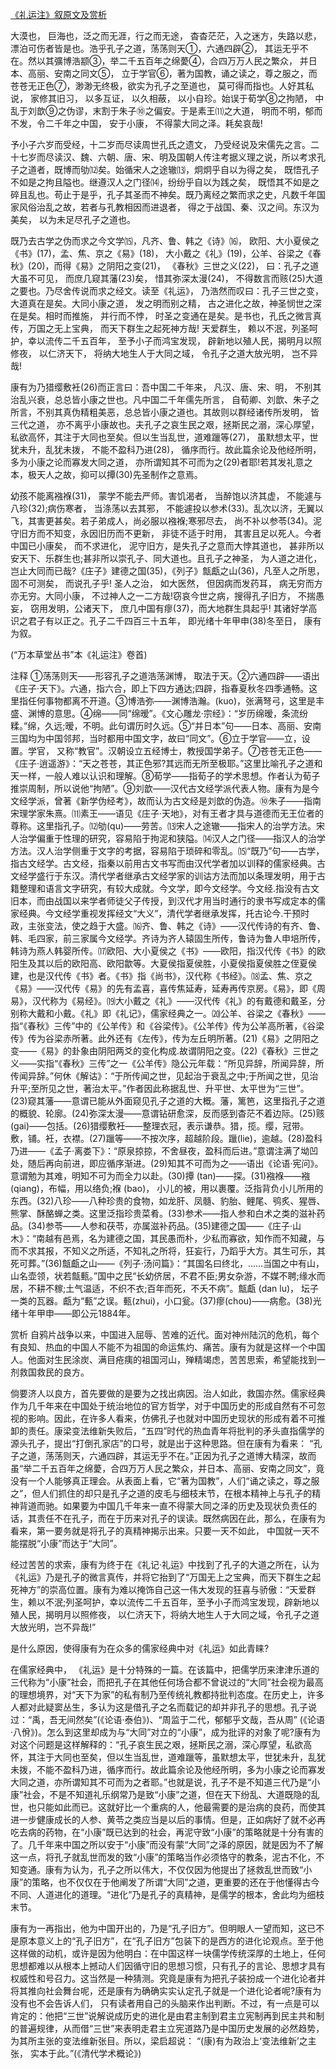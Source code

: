 [《礼运注》叙原文及赏析](https://www.vrrw.net/wx/14313.html)

大漠也， 巨海也，泛之而无涯，行之而无途， 杳杳茫茫，入之迷方，失路以悲，漂泊可伤者皆是也。浩乎孔子之道，荡荡则天①，六通四辟②， 其运无乎不在。然以其彍博浩颛③，举二千五百年之绵薆④，合四万万人民之繁众， 并日本、高丽、安南之同文⑤， 立于学官⑥，著为国教，诵之读之，尊之服之，而苍苍无正色⑦，渺渺无终极，欲实为孔子之至道也， 莫可得而指也。人好其私说， 家修其旧习， 以多互证， 以久相蔽， 以小自珍。始误于荀学⑧之拘陋， 中乱于刘歆⑨之伪谬，末割于朱子⑩之偏安。于是素王⑾之大道， 明而不明，郁而不发，令二千年之中国， 安于小康， 不得蒙大同之泽。耗矣哀哉!

予小子六岁而受经，十二岁而尽读周世孔氏之遗文， 乃受经说及宋儒先之言。二十七岁而尽读汉、魏、六朝、唐、宋、明及国朝人传注考据义理之说，所以考求孔子之道者，既博而劬⑿矣。始循宋人之途辙⒀，炯炯乎自以为得之矣， 既悟孔子不如是之拘且隘也。继遵汉人之门径⒁，纷纷乎自以为践之矣， 既悟其不如是之碎且乱也。苟止于是乎，孔子其圣而不神矣。既乃离经之繁而求之史，凡数千年国家风俗治乱之故，若者与孔教相因而进退者， 得之于战国、秦、汉之间。东汉为美矣， 以为未足尽孔子之道也。

既乃去古学之伪而求之今文学⒂，凡齐、鲁、韩之《诗》⒃， 欧阳、大小夏侯之《书》(17)，孟、焦、京之《易》(18)， 大小戴之《礼》(19)，公羊、谷梁之《春秋》(20)，而得《易》之阴阳之变(21)， 《春秋》三世之义(22)， 曰：孔子之道大虽不可见， 而庶几窥其藩(23)矣， 惜其弥深太漫(24)， 不得数言而赅(25)大道之要也。乃尽舍传说而求之经文。读至《礼运》， 乃浩然而叹曰：孔子三世之变， 大道真在是矣。大同小康之道， 发之明而别之精， 古之进化之故，神圣悯世之深在是矣。相时而推施， 并行而不悖， 时圣之变通在是矣。是书也，孔氏之微言真传，万国之无上宝典， 而天下群生之起死神方哉! 天爱群生， 赖以不泯，列圣呵护，幸以流传二千五百年， 至予小子而鸿宝发现， 辟新地以殖人民，揭明月以照修夜， 以仁济天下， 将纳大地生人于大同之域， 令孔子之道大放光明， 岂不异哉!

康有为乃猎缨敷衽(26)而正言曰：吾中国二千年来， 凡汉、唐、宋、明， 不别其治乱兴衰，总总皆小康之世也。凡中国二千年儒先所言， 自荀卿、刘歆、朱子之所言，不别其真伪精粗美恶，总总皆小康之道也。其故则以群经诸传所发明， 皆三代之道， 亦不离乎小康故也。夫孔子之哀生民之艰，拯斯民之溺，深心厚望，私欲高怀，其注于大同也至矣。但以生当乱世，道难躐等(27)， 虽默想太平，世犹未升，乱犹未拨， 不能不盈科乃进(28)， 循序而行。故此篇余论及他经所明， 多为小康之论而寡发大同之道， 亦所谓知其不可而为之(29)者耶!若其发礼意之本，极天人之故，抑可以撢(30)先圣制作之意焉。

幼孩不能离襁褓(31)， 蒙学不能去严师。害饥渴者， 当醉饱以济其虚， 不能遽与八珍(32);病伤寒者， 当涤荡以去其邪， 不能遽投以参术(33)。乱次以济，无翼以飞，其害更甚矣。若子弟成人，尚必服以襁褓;寒邪尽去， 尚不补以参苓(34)。泥守旧方而不知变，永因旧历而不更新， 非徒不适于时用， 其害且足以死人。今者中国已小康矣， 而不求进化， 泥守旧方，是失孔子之意而大悖其道也， 甚非所以安天下、乐群生也;甚非所以崇孔子、同大道也。且孔子之神圣， 为人道之进化，岂止大同而已哉?《庄子》建德之国(35)，《列子》甔甗之山(36)，凡至人之所思， 固不可测矣， 而说孔子乎! 圣人之治， 如大医然， 但因病而发药耳， 病无穷而方亦无穷。大同小康， 不过神人之一二方哉!窃哀今世之病，搜得孔子旧方， 不揣愚妄， 窃用发明，公诸天下， 庶几中国有瘳(37)，而大地群生具起乎! 其诸好学高识之君子有以正之。孔子二千四百三十五年， 即光绪十年甲申(38)冬至日， 康有为叙。

(“万本草堂丛书”本《礼运注》卷首)



注释 ①荡荡则天——形容孔子之道浩荡渊博， 取法于天。②六通四辟——语出《庄子·天下》。六通，指六合，即上下四方通达;四辟，指春夏秋冬四季通畅。这里指任何事物都离不开道。③博浩弥——渊博浩瀚。(kuo)，张满弩弓，这里是丰盛、渊博的意思。④绵——同“绵暧”。《文心雕龙·宗经》：“岁历绵暧，条流纷糅。”绵，久远;暧，不明。此句谓历时久远。⑤“并日本”句——日本、高丽、安南三国均为中国邻邦，当时都用中国文字，故曰“同文”。⑥立于学官——立，设置。学官， 又称“教官”。汉朝设立五经博士，教授国学弟子。⑦苍苍无正色——《庄子·逍遥游》：“天之苍苍，其正色邪?其远而无所至极耶。”这里比喻孔子之道和天一样，一般人难以认识和理解。⑧荀学——指荀子的学术思想。作者认为荀子推崇周制，所以说他“拘陋”。⑨刘歆——汉代古文经学派代表人物。康有为是今文经学派，曾著《新学伪经考》，故而认为古文经是刘歆的伪造。⑩朱子——指南宋理学家朱熹。⑾素王——语见《庄子·天地》，对有王者才具与道德而无王位者的尊称。这里指孔子。⑿劬(qu)——劳苦。⒀宋人之途辙——指宋人的治学方法。宋人治学偏重于性理的研究，容易陷于拘泥和狭隘。⒁汉人之门径——指汉人的治学方法。汉人治学侧重于文字的考据，容易陷于琐碎和零乱。⒂“既乃”句——古学，指古文经学。古文经，指秦以前用古文书写而由汉代学者加以训释的儒家经典。古文经学盛行于东汉。清代学者继承古文经学家的训诂方法而加以条理发明，用于古籍整理和语言文字研究，有较大成就。今文学，即今文经学。今文经.指没有古文旧本，而由战国以来学者师徒父子传授，到汉代才用当时通行的隶书写成定本的儒家经典。今文经学重视发挥经文“大义”，清代学者继承发挥，托古论今.干预时政，主张变法，使之趋于大盛。⒃齐、鲁、韩之《诗》——汉代传诗的有齐、鲁、韩、毛四家，前三家属今文经学。齐诗为齐人辕固生所传，鲁诗为鲁人申培所传，韩诗为燕人韩婴所传。⒄欧阳、大小夏侯之《书》——欧阳，指汉代传《书》的欧阳生及其以后的欧阳高、欧阳歙等。大夏侯指夏侯胜，小夏侯指夏侯胜之侄夏侯建，也是汉代传《书》者。《书》指《尚书》，汉代称《书经》。⒅孟、焦、京之《易》——汉代传《易》的先有孟喜，喜传焦延寿，延寿再传京房。《易》，即《周易》，汉代称为《易经》。⒆大小戴之《礼》——汉代传《礼》的有戴德和戴圣，分别称大戴和小戴。《礼》即《礼记》，儒家经典之一。⒇公羊、谷梁之《春秋》——指“《春秋》三传”中的《公羊传》和《谷梁传》。《公羊传》传为公羊高所著，《谷梁传》传为谷梁赤所著。此外还有《左传》，传为左丘明所著。(21)《易》之阴阳之变——《易》的卦象由阴阳两爻的变化构成.故谓阴阳之变。(22)《春秋》三世之义——实指“《春秋》三传”之一《公羊传》隐公元年载：“所见异辞，所闻异辞，所传闻异辞。”何休《解诂》：“于所传闻之世，见起治于衰乱之中;于所闻之世，见治升平;至所见之世，著治太平。”作者因此称据乱世、升平世、太平世为“三世”。(23)窥其藩——意谓已能从外面窥见孔子之道的大概。藩，篱笆，这里指孔子之道的概貌、轮廓。(24)弥深太漫——意谓钻研愈深，反而感到杳茫不着边际。(25)赅(gai)——包括。(26)猎缨敷衽——整理衣冠，表示谦恭。猎，揽。缨，冠带。敷，铺。衽，衣襟。(27)躐等——不按次序，超越阶段。躐(lie)，逾越。(28)盈科乃进——《孟子·离娄下》：“原泉掠掠，不舍昼夜，盈科而后进。”意谓注满了坳凹处，随后再向前进，即应循序渐进。(29)知其不可而为之——语出《论语·宪问》。意谓勉为其难，明知不可为而全力以赴。(30)撢 (tan)——探。(31)襁褓——襁 (qiang)，布幅，用以络负;褓 (bao)， 小儿的被，用以裹覆。泛指背负小儿所用的东西。(32)八珍——八种珍贵的食物，如龙肝、凤髓、豹胎、鲤尾、鸮炙、猩唇、熊掌、酥酪蝉之类。这里泛指珍贵菜肴。(33)参术——指人参和白术之类的滋补药品。(34)参苓——人参和茯苓，亦属滋补药品。(35)建德之国——《庄子·山木》：“南越有邑焉，名为建德之国，其民愚而朴，少私而寡欲，知作而不知藏，与而不求其报，不知义之所适，不知礼之所将，狂妄行，乃蹈乎大方。其生可乐，其死可葬。”(36)甔甗之山——《列子·汤问篇》：“其国名曰终北，……当国之中有山，山名壶领，状若甔甀。”国中之民“长幼侪居，不君不臣;男女杂游，不媒不聘;缘水而居，不耕不稼;土气温适，不织不衣;百年而死，不夭不病”。甔甗 (dan lu)， 坛子一类的瓦器。甗为“甀”之误。甀(zhui)，小口瓮。(37)瘳(chou)——病愈。(38)光绪十年甲申——即公元1884年。

赏析 自鸦片战争以来，中国进入屈辱、苦难的近代。面对神州陆沉的危机，每个有良知、热血的中国人不能不为祖国的命运焦灼、痛苦。康有为就是这样一个中国人。他面对生民涂炭、满目疮痍的祖国河山，殚精竭虑，苦苦思索，希望能找到一剂救国救民的良方。

倘要济人以良方，首先要做的是要为之找出病因。治人如此，救国亦然。儒家经典作为几千年来在中国处于统治地位的官方哲学，对于中国历史的形成自然有不可忽视的影响。因此，在许多人看来，仿佛孔子也就对中国历史现状的形成有着不可推卸的责任。康梁变法维新失败后，“五四”时代的热血青年将批判的矛头直指儒学的源头孔子，提出“打倒孔家店”的口号，就是出于这种思路。但在康有为看来： “孔子之道，荡荡则天，六通四辟，其运无乎不在。”正因为孔子之道博大精深，故而虽“举二千五百年之绵薆，合四万万人民之繁众，并日本、高丽、安南之同文”，竟没有一个人能够真正理会。从表面上看，它“著为国教”，人们“诵之读之，尊之服之”，但人们抓住的却只是孔子之道的皮毛与细枝末节，在根本精神上与孔子的精神背道而驰。如果要为中国几千年来一直不得蒙大同之泽的历史及现状负责任的话，其责任不在孔子，而在于历来对孔子的误读。既然病因在此，那么，在康有为看来，第一要务就是将孔子的真精神揭示出来。只要一天不如此， 中国就一天不能摆脱“小康”而达于“大同”。

经过苦苦的求索，康有为终于在《礼记·礼运》中找到了孔子的大道之所在，认为《礼运》乃是孔子的微言真传，并将它抬到了“万国无上之宝典，而天下群生之起死神方”的崇高位置。康有为难以掩饰自己这一伟大发现的狂喜与骄傲：“天爱群生，赖以不泯;列圣呵护，幸以流传二千五百年，至予小子而鸿宝发现，辟新地以殖人民，揭明月以照修夜， 以仁济天下，将纳大地生人于大同之域，令孔子之道大放光明，岂不异哉!”

是什么原因，使得康有为在众多的儒家经典中对《礼运》如此青睐?

在儒家经典中， 《礼运》是十分特殊的一篇。在该篇中，把儒学历来津津乐道的三代称为“小康”社会，而把孔子在其他任何场合都不曾说过的“大同”社会视为最高的理想境界，对“天下为家”的私有制乃至传统礼教都持批判态度。在历史上，许多人都对此疑窦丛生，多认为这是借孔子之名而载记的却并非孔子的思想。孔子说过：“禹，吾无间然矣”(《论语·泰伯》)、“周监于二代，郁郁乎文哉，吾从周” (《论语·八佾》)。怎么到这里却成为与“大同”对立的“小康”，成为批评的对象了呢?康有为对这个问题是这样解释的：“孔子哀生民之艰，拯斯民之溺，深心厚望，私欲高怀，其注于大同也至矣，但以生当乱世，道难躐等，虽默想太平，世犹未升，乱犹未拨，不能不盈科乃进，循序而行。故此篇余论及他经所明，多为小康之论而寡发大同之道，亦所谓知其不可而为之者耶。”也就是说，孔子不是不知道三代乃是“小康”社会，不是不知道礼乐纲常乃是致“小康”之道，但在天下纷乱、大道既隐的乱世，也只能如此而已。这就好比一个重病的人，他最需要的是治病的良药，而使其进一步健康成长的人参、黄苓之类应当是以后的事情。但是，正如病好了就不必再吃去病的药物，在“小康”既已达到的社会，再泥守致“小康”的策略就是十分有害的了。几千年来中国之所以安于“小康”而没有蒙“大同”之泽的原因，就是因为不了解这一点，将孔子就乱世而发的致“小康”的策略当作必须恪守的教条，泥古不化，不知变通。康有为认为，孔子之所以伟大，不仅仅因为他提出了拯救乱世而致“小康”的策略，也不仅仅在于他阐发了所谓“大同”之道，更重要的还在于他懂得古今不同、人道进化的道理。“进化”乃是孔子的真精神，是儒学的根本，舍此均为细枝末节。

康有为一再指出，他为中国开出的，乃是“孔子旧方”。但明眼人一望而知，这已不是原本意义上的“孔子旧方”，在“孔子旧方”包装下的是西方的进化论观点。至于他这样做的动机，或许是因为他明白：在中国这样一块儒学传统深厚的土地上，任何思想都难以从根本上撼动人们因循守旧的思想习惯，只有孔子的言论、思想才具有权威性和号召力。这当然是一种猜测。究竟是康有为把孔子装扮成一个进化论者并将其推向社会舞台呢，还是康有为确确实实认定孔子就是一个进化论者呢?康有为没有也不会告诉人们， 只有读者用自己的头脑来作出判断。不过，有一点是可以肯定的：他把“三世”说解说成历史的进化是由君主制到君主立宪制再到民主共和制的普遍规律，从而借“三世”来表明走君主立宪道路乃是中国历史发展的必然趋势，为其所主张的变法维新张目。所以，梁启超说： “(康)有为政治上‘变法维新’之主张， 实本于此。”(《清代学术概论》)

